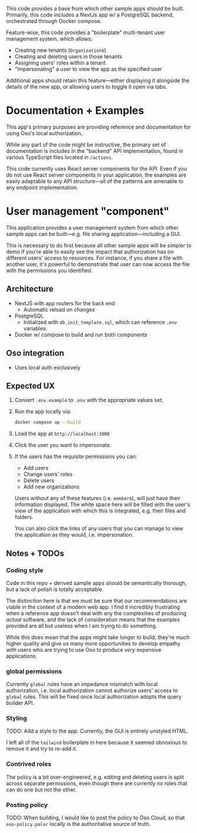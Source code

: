 This code provides a base from which other sample apps should be built.
Primarily, this code includes a NextJs app w/ a PostgreSQL backend, orchestrated
through Docker compose.

Feature-wise, this code provides a "boilerplate" multi-tenant user management
system, which allows:

- Creating new tenants (`Organization`s)
- Creating and deleting users in those tenants
- Assigning users' roles within a tenant
- "Impersonating" a user to view the app as the specified user

Additional apps should retain this feature––either displaying it alongside the
details of the new app, or allowing users to toggle it open via tabs.

# Documentation + Examples

This app's primary purposes are providing reference and documentation for using
Oso's local authorization.

While any part of the code might be instructive, the primary set of
documentation is includes in the "backend" API implementation, found in various
TypeScript files located in `/actions`.

This code currently uses React server components for the API. Even if you do not
use React server components in your application, the examples are easily
adaptable to any API structure––all of the patterns are amenable to any endpoint
implementation.

# User management "component"

This application provides a user management system from which other sample apps
can be built––e.g. file sharing application––including a GUI.

This is necessary to do first because all other sample apps will be simpler to
demo if you're able to easily see the impact that authorization has on different
users' access to resources. For instance, if you share a file with another user,
it's powerful to demonstrate that user can now access the file with the
permissions you identified.

## Architecture

- NextJS with app routers for the back end
  - Automatic reload on changes
- PostgreSQL
  - Initialized with `db_init_template.sql`, which can reference `.env`
    variables.
- Docker w/ compose to build and run both components

## Oso integration

- Uses local auth exclusively

## Expected UX

1. Convert `.env.example` to `.env` with the appropriate values set.
1. Run the app locally via:
   ```sh
   docker compose up --build
   ```
1. Load the app at `http://localhost:3000`
1. Click the user you want to impersonate.
1. If the users has the requisite permissions you can:

   - Add users
   - Change users' roles
   - Delete users
   - Add new organizations

   Users without any of these features (i.e. `member`s), will just have their
   information displayed. The white space here will be filled with the user's
   view of the application with which this is integrated, e.g. their files and
   folders.

   You can also click the links of any users that you can manage to view the
   application as they would, i.e. impersonation.

## Notes + TODOs

### Coding style

Code in this repo + derived sample apps should be semantically thorough, but a
lack of polish is totally acceptable.

The distinction here is that we must be sure that our recommendations are viable
in the context of a modern web app. I find it incredibly frustrating when a
reference app doesn't deal with any the complexities of producing _actual_
software, and the lack of consideration means that the examples provided are all
but useless when I am trying to do something.

While this does mean that the apps might take longer to build, they're much
higher quality and give us many more opportunities to develop empathy with users
who are trying to use Oso to produce _very_ expensive applications.

### global permissions

Currently `global` rules have an impedance mismatch with local authorization,
i.e. local authorization cannot authorize users' access to `global` rules. This
will be fixed once local authorization adopts the query builder API.

### Styling

TODO: Add a style to the app. Currently, the GUI is entirely unstyled HTML.

I left all of the `tailwind` boilerplate in here because it seemed obnoxious to
remove it and try to re-add it.

### Contrived roles

The policy is a bit over-engineered, e.g. editing and deleting users is split
across separate permissions, even though there are currently no roles that can
do one but not the other.

### Posting policy

TODO: When building, I would like to post the policy to Oso Cloud, so that
`oso-policy.polar` locally is the authoritative source of truth.
